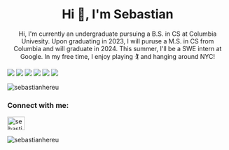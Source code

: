 <h1 align="center">Hi 👋, I'm Sebastian</h1>

<!-- <p align="center"> B.S. in CS at Columbia University SEAS '23. </h2>
<p align="center"> M.S. in CS at Columbia University SEAS '24.  </h2>
<h2 align="center"> Incoming SWE intern at <img src="https://img.shields.io/badge/google-4285F4?style=for-the-badge&logo=google&logoColor=white"/> </h2> -->

<p align="center"> Hi, I'm currently an undergraduate pursuing a B.S. in CS at Columbia Univesity. Upon graduating in 2023, I will puruse a M.S. in CS from Columbia and will graduate in 2024. This summer, I'll be a SWE intern at Google. In my free time, I enjoy playing 🏌️ and hanging around NYC!


</p>

<p align="left"> <img src="https://img.shields.io/badge/postgres-%23316192.svg?style=for-the-badge&logo=postgresql&logoColor=white"/> 
<img src="https://img.shields.io/badge/c-%2300599C.svg?style=for-the-badge&logo=c&logoColor=white"/>
<img src="https://img.shields.io/badge/c++-%2300599C.svg?style=for-the-badge&logo=c%2B%2B&logoColor=white"/>
<img src="https://img.shields.io/badge/java-%23ED8B00.svg?style=for-the-badge&logo=java&logoColor=white"/>
<img src="https://img.shields.io/badge/python-3670A0?style=for-the-badge&logo=python&logoColor=ffdd54"/> 
<img src="https://img.shields.io/badge/Haskell-5e5086?style=for-the-badge&logo=haskell&logoColor=white"/> 
 
</p> 

<p align="left"> <img src="https://komarev.com/ghpvc/?username=sebastianhereu&label=Profile%20views&color=0e75b6&style=flat" alt="sebastianhereu" /> </p>


<h3 align="left">Connect with me:</h3>
<p align="left">
<a href="https://linkedin.com/in/sebastian-hereu-59b253159" target="blank"><img align="center" src="https://raw.githubusercontent.com/rahuldkjain/github-profile-readme-generator/master/src/images/icons/Social/linked-in-alt.svg" alt="sebastian-hereu-59b253159" height="30" width="40" /></a>
</p>


<!-- <h3 align="left">Languages and Tools:</h3>
<p align="left"> <a href="https://www.cprogramming.com/" target="_blank" rel="noreferrer"> <img src="https://raw.githubusercontent.com/devicons/devicon/master/icons/c/c-original.svg" alt="c" width="40" height="40"/> </a> <a href="https://www.w3schools.com/cpp/" target="_blank" rel="noreferrer"> <img src="https://raw.githubusercontent.com/devicons/devicon/master/icons/cplusplus/cplusplus-original.svg" alt="cplusplus" width="40" height="40"/> </a> <a href="https://golang.org" target="_blank" rel="noreferrer"> <img src="https://raw.githubusercontent.com/devicons/devicon/master/icons/go/go-original.svg" alt="go" width="40" height="40"/> </a> <a href="https://www.haskell.org/" target="_blank" rel="noreferrer"> <img src="https://upload.wikimedia.org/wikipedia/commons/1/1c/Haskell-Logo.svg" alt="haskell" width="40" height="40"/> </a> <a href="https://www.java.com" target="_blank" rel="noreferrer"> <img src="https://raw.githubusercontent.com/devicons/devicon/master/icons/java/java-original.svg" alt="java" width="40" height="40"/> </a> <a href="https://www.linux.org/" target="_blank" rel="noreferrer"> <img src="https://raw.githubusercontent.com/devicons/devicon/master/icons/linux/linux-original.svg" alt="linux" width="40" height="40"/> </a> <a href="https://www.mysql.com/" target="_blank" rel="noreferrer"> <img src="https://raw.githubusercontent.com/devicons/devicon/master/icons/mysql/mysql-original-wordmark.svg" alt="mysql" width="40" height="40"/> </a> <a href="https://www.postgresql.org" target="_blank" rel="noreferrer"> <img src="https://raw.githubusercontent.com/devicons/devicon/master/icons/postgresql/postgresql-original-wordmark.svg" alt="postgresql" width="40" height="40"/> </a> </p> -->

<p><img align="center" src="https://github-readme-stats.vercel.app/api/top-langs?username=sebastianhereu&show_icons=true&locale=en&layout=compact" alt="sebastianhereu" /></p>
